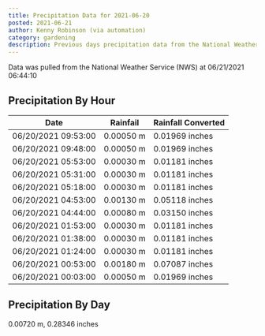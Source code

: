 ```yaml
---
title: Precipitation Data for 2021-06-20
posted: 2021-06-21
author: Kenny Robinson (via automation)
category: gardening
description: Previous days precipitation data from the National Weather Service on 06/21/2021 06:44:10
---
```


Data was pulled from the National Weather Service (NWS) at 06/21/2021 06:44:10

## Precipitation By Hour

|Date|Rainfail|Rainfall Converted|
---|---|---
|06/20/2021 09:53:00|0.00050 m|0.01969 inches|
|06/20/2021 09:48:00|0.00050 m|0.01969 inches|
|06/20/2021 05:53:00|0.00030 m|0.01181 inches|
|06/20/2021 05:31:00|0.00030 m|0.01181 inches|
|06/20/2021 05:18:00|0.00030 m|0.01181 inches|
|06/20/2021 04:53:00|0.00130 m|0.05118 inches|
|06/20/2021 04:44:00|0.00080 m|0.03150 inches|
|06/20/2021 01:53:00|0.00030 m|0.01181 inches|
|06/20/2021 01:38:00|0.00030 m|0.01181 inches|
|06/20/2021 01:24:00|0.00030 m|0.01181 inches|
|06/20/2021 00:53:00|0.00180 m|0.07087 inches|
|06/20/2021 00:03:00|0.00050 m|0.01969 inches|

## Precipitation By Day

0.00720 m, 0.28346 inches

